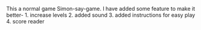 This a normal game Simon-say-game.
I have added some feature to make it better- 1. increase levels
                                             2. added sound
                                             3. added instructions for easy play 
                                             4. score reader
